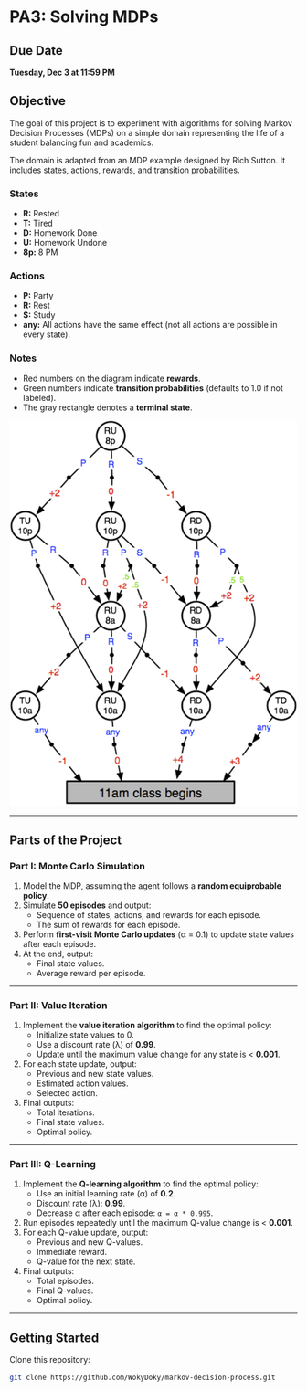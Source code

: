 # PA3: Solving MDPs

## Due Date
**Tuesday, Dec 3 at 11:59 PM**

## Objective
The goal of this project is to experiment with algorithms for solving Markov Decision Processes (MDPs) on a simple domain representing the life of a student balancing fun and academics.

The domain is adapted from an MDP example designed by Rich Sutton. It includes states, actions, rewards, and transition probabilities.

### States
- **R:** Rested  
- **T:** Tired  
- **D:** Homework Done  
- **U:** Homework Undone  
- **8p:** 8 PM  

### Actions
- **P:** Party  
- **R:** Rest  
- **S:** Study  
- **any:** All actions have the same effect (not all actions are possible in every state).

### Notes
- Red numbers on the diagram indicate **rewards**.
- Green numbers indicate **transition probabilities** (defaults to 1.0 if not labeled).
- The gray rectangle denotes a **terminal state**.

![Image](./mdp_diagram.png)

---

## Parts of the Project

### Part I: Monte Carlo Simulation
1. Model the MDP, assuming the agent follows a **random equiprobable policy**.
2. Simulate **50 episodes** and output:
   - Sequence of states, actions, and rewards for each episode.
   - The sum of rewards for each episode.
3. Perform **first-visit Monte Carlo updates** (α = 0.1) to update state values after each episode.
4. At the end, output:
   - Final state values.
   - Average reward per episode.

---

### Part II: Value Iteration
1. Implement the **value iteration algorithm** to find the optimal policy:
   - Initialize state values to 0.
   - Use a discount rate (λ) of **0.99**.
   - Update until the maximum value change for any state is < **0.001**.
2. For each state update, output:
   - Previous and new state values.
   - Estimated action values.
   - Selected action.
3. Final outputs:
   - Total iterations.
   - Final state values.
   - Optimal policy.

---

### Part III: Q-Learning
1. Implement the **Q-learning algorithm** to find the optimal policy:
   - Use an initial learning rate (α) of **0.2**.
   - Discount rate (λ): **0.99**.
   - Decrease α after each episode: `α = α * 0.995`.
2. Run episodes repeatedly until the maximum Q-value change is < **0.001**.
3. For each Q-value update, output:
   - Previous and new Q-values.
   - Immediate reward.
   - Q-value for the next state.
4. Final outputs:
   - Total episodes.
   - Final Q-values.
   - Optimal policy.

---

## Getting Started
Clone this repository:
```bash
git clone https://github.com/WokyDoky/markov-decision-process.git
